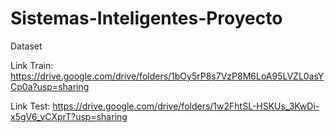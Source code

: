 # Sistemas-Inteligentes-Proyecto

Dataset

Link Train: https://drive.google.com/drive/folders/1bOy5rP8s7VzP8M6LoA95LVZL0asYCp0a?usp=sharing

Link Test: https://drive.google.com/drive/folders/1w2FhtSL-HSKUs_3KwDi-x5gV6_vCXprT?usp=sharing
